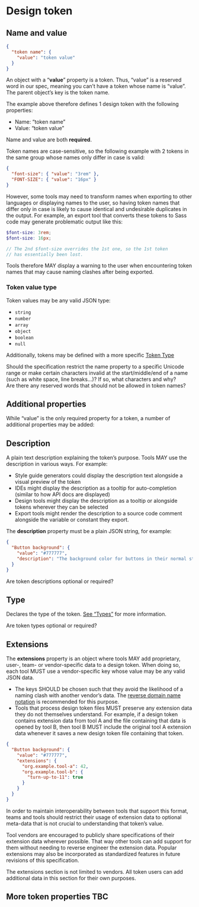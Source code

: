 # Design token

## Name and value

<aside class="example" title="Minimal file with single design token">

```json
{
  "token name": {
    "value": "token value"
  }
}
```

</aside>

An object with a “**value**” property is a token. Thus, “value” is a reserved word in our spec, meaning you can’t have a token whose name is “value”. The parent object’s key is the token name.

The example above therefore defines 1 design token with the following properties:

- Name: “token name”
- Value: “token value”

Name and value are both **required**.

Token names are case-sensitive, so the following example with 2 tokens in the same group whose names only differ in case is valid:

<aside class="example">

```json
{
  "font-size": { "value": "3rem" },
  "FONT-SIZE": { "value": "16px" }
}
```

</aside>

However, some tools may need to transform names when exporting to other languages or displaying names to the user, so having token names that differ only in case is likely to cause identical and undesirable duplicates in the output. For example, an export tool that converts these tokens to Sass code may generate problematic output like this:

<aside class="example">

```scss
$font-size: 3rem;
$font-size: 16px;

// The 2nd $font-size overrides the 1st one, so the 1st token
// has essentially been lost.
```

</aside>

Tools therefore MAY display a warning to the user when encountering token names that may cause naming clashes after being exported.

### Token value type

Token values may be any valid JSON type:

- `string`
- `number`
- `array`
- `object`
- `boolean`
- `null`

Additionally, tokens may be defined with a more specific [Token Type](#types)

<div class="issue" data-number="60" title="Unicode range restriction">
  Should the specification restrict the name property to a specific Unicode range or make certain characters invalid at the start/middle/end of a name (such as white space, line breaks…)? If so, what characters and why?
</div>

<div class="issue" data-number="61" title="Reserved words">
  Are there any reserved words that should not be allowed in token names?
</div>

## Additional properties

While “value” is the only required property for a token, a number of additional properties may be added:

## Description

A plain text description explaining the token’s purpose. Tools MAY use the description in various ways. For example:

- Style guide generators could display the description text alongside a visual preview of the token
- IDEs might display the description as a tooltip for auto-completion (similar to how API docs are displayed)
- Design tools might display the description as a tooltip or alongside tokens wherever they can be selected
- Export tools might render the description to a source code comment alongside the variable or constant they export.

The **description** property must be a plain JSON string, for example:

<aside class="example">

```json
{
  "Button background": {
    "value": "#777777",
    "description": "The background color for buttons in their normal state."
  }
}
```

</aside>

<div class="issue" data-number="62" title="Token descriptions optional or required">
  Are token descriptions optional or required?
</div>

## Type

Declares the type of the token. [See “Types”](#types) for more information.

<div class="issue" data-number="63" title="Token types optional or required">
  Are token types optional or required?
</div>

## Extensions

The **extensions** property is an object where tools MAY add proprietary, user-, team- or vendor-specific data to a design token. When doing so, each tool MUST use a vendor-specific key whose value may be any valid JSON data.

- The keys SHOULD be chosen such that they avoid the likelihood of a naming clash with another vendor’s data. The [reverse domain name notation](https://en.wikipedia.org/wiki/Reverse_domain_name_notation) is recommended for this purpose.
- Tools that process design token files MUST preserve any extension data they do not themselves understand. For example, if a design token contains extension data from tool A and the file containing that data is opened by tool B, then tool B MUST include the original tool A extension data whenever it saves a new design token file containing that token.

<aside class="example">

```json
{
  "Button background": {
    "value": "#777777",
    "extensions": {
      "org.example.tool-a": 42,
      "org.example.tool-b": {
        "turn-up-to-11": true
      }
    }
  }
}
```

</aside>

In order to maintain interoperability between tools that support this format, teams and tools should restrict their usage of extension data to optional meta-data that is not crucial to understanding that token’s value.

Tool vendors are encouraged to publicly share specifications of their extension data wherever possible. That way other tools can add support for them without needing to reverse engineer the extension data. Popular extensions may also be incorporated as standardized features in future revisions of this specification.

<p class="ednote" title="Extensions section">
  The extensions section is not limited to vendors. All token users can add additional data in this section for their own purposes.
</p>

## More token properties TBC
